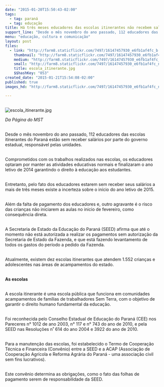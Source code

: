 ```yaml
---
date: "2015-01-20T15:50:43-02:00"
tags:
  - tag: paraná
  - tag: educação
title: Há três meses educadores das escolas itinerantes não recebem salários
support_line: "Desde o mês novembro do ano passado, 112 educadores das escolas itinerantes do Paraná estão sem receber salários por parte do governo estadual."
menu: "educação, cultura e comunicação"
layout: post
files:
  - link: "http://farm8.staticflickr.com/7497/16147457930_e6fb1af4fc_b.jpg"
    thumbnail: "http://farm8.staticflickr.com/7497/16147457930_e6fb1af4fc_t.jpg"
    medium: "http://farm8.staticflickr.com/7497/16147457930_e6fb1af4fc_z.jpg"
    small: "http://farm8.staticflickr.com/7497/16147457930_e6fb1af4fc_n.jpg"
    title: escola_itinerante.jpg
    $$hashKey: "053"
created_date: "2015-01-21T15:54:08-02:00"
published: true
images_hd: "http://farm8.staticflickr.com/7497/16147457930_e6fb1af4fc_n.jpg"

---
```

<div id="content-header">
<div id="content-title">
<p><br />
<img alt="escola_itinerante.jpg" src="http://farm8.staticflickr.com/7497/16147457930_e6fb1af4fc_b.jpg" /></p>
</div>
</div>

<div id="content-area">
<div id="default-content">
<div id="node-16951">
<div>
<div>
<p><em>Da P&aacute;gina do MST</em></p>

<p><br />
Desde o m&ecirc;s novembro do ano passado, 112 educadores das escolas itinerantes do Paran&aacute; est&atilde;o sem receber sal&aacute;rios por parte do governo estadual, respons&aacute;vel pelas unidades.</p>

<p><br />
Comprometidos com os trabalhos realizados nas escolas, os educadores optaram por manter as atividades educativas normais e finalizaram o ano letivo de 2014 garantindo o direito &agrave; educa&ccedil;&atilde;o aos estudantes.&nbsp;</p>

<p><br />
Entretanto, pelo fato dos educadores estarem sem receber seus sal&aacute;rios a mais de tr&ecirc;s meses existe a incerteza sobre o in&iacute;cio do ano letivo de 2015.</p>

<p><br />
Al&eacute;m da falta de pagamento dos educadores e, outro agravante &eacute; o risco das crian&ccedil;as n&atilde;o iniciarem as aulas no inicio de fevereiro, como consequ&ecirc;ncia direta.</p>

<p><br />
A Secretaria de Estado da Educa&ccedil;&atilde;o do Paran&aacute; (SEED) afirma que at&eacute; o momento n&atilde;o est&aacute; autorizada a realizar os pagamentos sem autoriza&ccedil;&atilde;o da Secretaria de Estado da Fazenda, e que est&aacute; fazendo levantamento de todos os gastos do per&iacute;odo a pedido da Fazenda.</p>

<p><br />
Atualmente, existem dez escolas itinerantes que atendem 1.552 crian&ccedil;as e adolescentes nas &aacute;reas de acampamentos do estado.</p>

<p><br />
<strong>As escolas&nbsp;</strong></p>

<p><br />
A escola itinerante &eacute; uma escola p&uacute;blica que funciona em comunidades acampamentos de fam&iacute;lias de trabalhadores Sem Terra, com o objetivo de garantir o direito humano fundamental da educa&ccedil;&atilde;o.</p>

<p><br />
Foi reconhecida pelo Conselho Estadual de Educa&ccedil;&atilde;o do Paran&aacute; (CEE) nos Pareceres n&deg; 1012 de ano 2003, n&deg; 117 e n&deg; 743 do ano de 2010, e pela SEED nas Resolu&ccedil;&otilde;es n˚ 614 do ano 2004 e 3922 do ano de 2010.</p>

<p><br />
Para a manuten&ccedil;&atilde;o das escolas, foi estabelecido o Termo de Coopera&ccedil;&atilde;o T&eacute;cnica e Financeira (Conv&ecirc;nio) entre a SEED e a ACAP (Associa&ccedil;&atilde;o de Coopera&ccedil;&atilde;o Agr&iacute;cola e Reforma Agr&aacute;ria do Paran&aacute; - uma associa&ccedil;&atilde;o civil sem fins lucrativos).&nbsp;</p>

<p><br />
Este conv&ecirc;nio determina as obriga&ccedil;&otilde;es, como o fato das folhas de pagamento serem de responsabilidade da SEED.</p>
</div>
</div>
</div>
</div>
</div>
